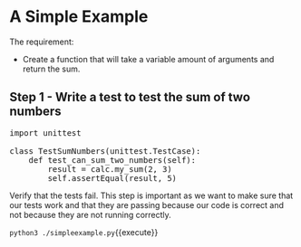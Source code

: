 A Simple Example
================

The requirement:

  * Create a function that will take a variable amount of arguments
    and return the sum.

Step 1 - Write a test to test the sum of two numbers
----------------------------------------------------

<pre class="file" data-filename="simpleexample.py" data-target="replace">
import unittest

class TestSumNumbers(unittest.TestCase):
    def test_can_sum_two_numbers(self):
        result = calc.my_sum(2, 3)
        self.assertEqual(result, 5)
</pre>

Verify that the tests fail.  This step is important as we want to make
sure that our tests work and that they are passing because our code is
correct and not because they are not running correctly.

`python3 ./simpleexample.py`{{execute}}
